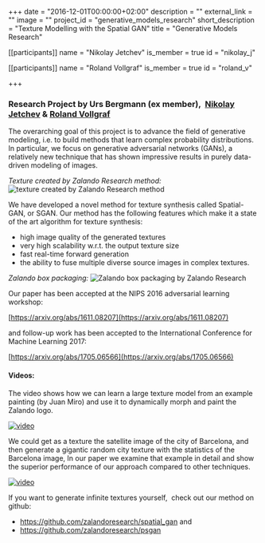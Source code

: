 
+++
date = "2016-12-01T00:00:00+02:00"
description = ""
external_link = ""
image = ""
project_id = "generative_models_research"
short_description = "Texture Modelling with the Spatial GAN"
title = "Generative Models Research"

[[participants]]
    name = "Nikolay Jetchev"
    is_member = true
    id = "nikolay_j"

[[participants]]
    name = "Roland Vollgraf"
    is_member = true
    id = "roland_v"

+++

### Research Project by Urs Bergmann (ex member),  [Nikolay Jetchev](/member/nikolayj) & [Roland Vollgraf](/member/roland_v)

<span style="font-weight: 400;">The overarching goal of this project is to advance the field of generative modeling, i.e. to build methods that learn complex probability distributions. In particular, we focus on generative adversarial networks (GANs), a relatively new technique that has shown impressive results in purely data-driven modeling of images.</span>


_Texture created by Zalando Research method:_
![texture created by Zalando Research method](img/Z_TEX10-e1481797528740.png)


<span style="font-weight: 400;">We have developed a novel method for texture synthesis called Spatial-GAN, or SGAN. Our method has the following features which make it a state of the art algorithm for texture synthesis:</span>

*   <span style="font-weight: 400;">high image quality of the generated textures</span>
*   <span style="font-weight: 400;">very high scalability w.r.t. the output texture size</span>
*   <span style="font-weight: 400;">fast real-time forward generation</span>
*   <span style="font-weight: 400;">the ability to fuse multiple diverse source images in complex textures.</span>


_Zalando box packaging:_
![Zalando box packaging by Zalando Research](img/zalando-produkte-2sp2x.png)


<span class="s1">Our paper has been accepted at the NIPS 2016 adversarial learning workshop:</span>

<span class="s2">[https://arxiv.org/abs/1611.08207](https://arxiv.org/abs/1611.08207)</span>

<span class="s1">and follow-up work has been accepted to the International Conference for Machine Learning 2017:</span>

<span class="s2">[https://arxiv.org/abs/1705.06566](https://arxiv.org/abs/1705.06566)</span>

#### Videos:

<span class="s1">The video shows how we can learn a large texture model from an example painting (by Juan Miro) and use it to dynamically morph and paint the Zalando logo.</span>

[![video](https://img.youtube.com/vi/qyfEZ11uFNg/0.jpg)](https://www.youtube.com/watch?v=qyfEZ11uFNg)

We could get as a texture the satellite image of the city of Barcelona, and then generate a gigantic random city texture with the statistics of the Barcelona image, In our paper we examine that example in detail and show the superior performance of our approach compared to other techniques.

[![video](https://img.youtube.com/vi/HaFhfDzChUk/0.jpg)](https://www.youtube.com/watch?v=HaFhfDzChUk)

If you want to generate infinite textures yourself,  check out our method on github:
*   [<span style="font-weight: 400;">https://github.com/zalandoresearch/spatial_gan</span>](https://github.com/zalandoresearch/spatial_gan) <span style="font-weight: 400;">and</span>
*   [<span style="font-weight: 400;">https://github.com/zalandoresearch/psgan</span>](https://github.com/zalandoresearch/psgan)